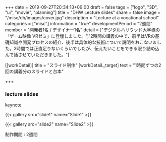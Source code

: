 +++
date = 2019-09-27T20:34:13+09:00
draft = false
tags = ["logo", "3D", "ui", "movie", "planning"]
title = "DHW Lecture slides"
share = false
image = "/misc/dh/images/cover.jpg"
description = "Lecture at a vocational school"
categories = ["misc"]
information = "true"
developmentPeriod = "2週間"
member = "開発者1名 / デザイナー1名"
detail = ["デジタルハリウッド大学様の「ゲーム映像 VRゼミ」に登壇しました。","2時間の講義の中で、前半はVRの基礎知識や開発プロセスの紹介、後半は具体的な技術について説明をおこないました。2時間では正直足りないくらいでしたが、伝えたいことをできる限り詰め込んで話させていただきました。"]

[[workDetail]]
  title = "スライド制作"
  [workDetail._target]
    text = "1時間ずつの2回の講義分のスライドと台本"

+++

### lecture slides

keynote

{{< gallery src="slide1" name="Slide1" >}}

{{< gallery src="slide2" name="Slide2" >}}

制作期間 : 2週間
